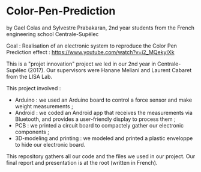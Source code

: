 # Color-Pen-Prediction
by Gael Colas and Sylvestre Prabakaran, 2nd year students from the French engineering school Centrale-Supélec

 Goal : Realisation of an electronic system to reproduce the Color Pen Prediction effect : https://www.youtube.com/watch?v=i2_MQekyIXk
 
 This is a "projet innovation" project we led in our 2nd year in Centrale-Supélec (2017). 
 Our supervisors were Hanane Meliani and Laurent Cabaret from the LISA Lab.
 
 This project involved :
  - Arduino : we used an Arduino board to control a force sensor and make weight measurements ;
  - Android : we coded an Android app that receives the measurements via Bluetooth, and provides a user-friendly display to process them ;
  - PCB : we printed a circuit board to compactely gather our electronic components ;
  - 3D-modeling and printing : we modeled and printed a plastic enveloppe to hide our electronic board.

This repository gathers all our code and the files we used in our project. Our final report and presentation is at the root (written in French).
